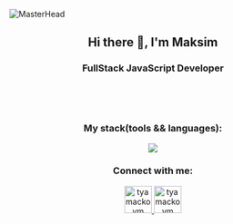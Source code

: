 ![MasterHead](https://indoanalytica.com/static/images/bannerr.gif)
<h2 align="center">Hi there 👋, I'm Maksim</h2>
<h3 align="center">FullStack JavaScript Developer<h3>
<br>
<br>
  <div align="center">
    </div>
<h3 align="center">My stack(tools && languages): </h3>
<p align="center">
  <a href="https://skillicons.dev">
    <img src="https://skillicons.dev/icons?i=js,ts,html,css,react,redux,next,tailwind,postgres,nodejs,express,threejs,ps" />
  </a>
</p>
<h3 align="center">Connect with me:</h3>
<p align="center">
<a href="https://t.me/TyamackovM">
    <img src="https://user-images.githubusercontent.com/49933115/139837223-bf23d3a9-4638-4e17-994a-ac8678d5f517.png" width="48" height="48" alt="tyamackovm"/>
</a>
<a href="https://www.linkedin.com/in/tyamackovm/" target="blank"><img src="https://skillicons.dev/icons?i=linkedin" width="48" height="48"  alt="tyamackovm" /></a>
</p>
 


<!--
**TyamackovM/TyamackovM** is a ✨ _special_ ✨ repository because its `README.md` (this file) appears on your GitHub profile.

Here are some ideas to get you started:

- 🔭 I’m currently working on ...
- 🌱 I’m currently learning ...
- 👯 I’m looking to collaborate on ...
- 🤔 I’m looking for help with ...
- 💬 Ask me about ...
- 📫 How to reach me: ...
- 😄 Pronouns: ...
- ⚡ Fun fact: ...
-->
